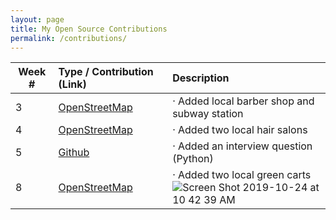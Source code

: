 ```yaml
---
layout: page
title: My Open Source Contributions
permalink: /contributions/
---
```


<!--
Type of the contribution should be "Wikipedia edit", "OpenStreet Map feature", "Project Documentation", "Project Code", "Blog Edit", etc.

The description should include a brief summary of what you did.

Replace the first row below with your contribution.

-->





| Week # | Type / Contribution (Link) | Description |
|---|:---|:---|
| 3 | [OpenStreetMap](https://www.openstreetmap.org/changeset/74404500) | · Added local barber shop and subway station |
| 4 | [OpenStreetMap](https://www.openstreetmap.org/changeset/74786743#map=19/40.77031/-73.95781) | · Added two local hair salons |
| 5 | [Github](https://github.com/adityaarakeri/Interview-solved/pull/7) | · Added an interview question (Python) |
| 8 | [OpenStreetMap](https://www.openstreetmap.org/edit#map=19/40.77301/-73.95819) | · Added two local green carts<br> ![Screen Shot 2019-10-24 at 10 42 39 AM](https://user-images.githubusercontent.com/30683150/67496938-32fe0880-f64b-11e9-97ce-3bea4c494479.png) |
